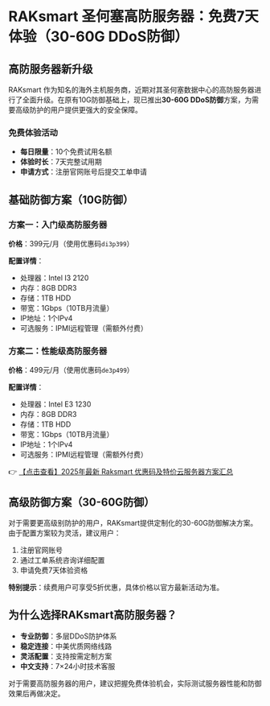 # RAKsmart 圣何塞高防服务器：免费7天体验（30-60G DDoS防御）

## 高防服务器新升级

RAKsmart 作为知名的海外主机服务商，近期对其圣何塞数据中心的高防服务器进行了全面升级。在原有10G防御基础上，现已推出**30-60G DDoS防御**方案，为需要高级防护的用户提供更强大的安全保障。

### 免费体验活动
- **每日限量**：10个免费试用名额
- **体验时长**：7天完整试用期
- **申请方式**：注册官网账号后提交工单申请

## 基础防御方案（10G防御）

### 方案一：入门级高防服务器
**价格**：399元/月（使用优惠码`di3p399`）

**配置详情**：
- 处理器：Intel I3 2120
- 内存：8GB DDR3
- 存储：1TB HDD
- 带宽：1Gbps（10TB月流量）
- IP地址：1个IPv4
- 可选服务：IPMI远程管理（需额外付费）

### 方案二：性能级高防服务器
**价格**：499元/月（使用优惠码`de3p499`）

**配置详情**：
- 处理器：Intel E3 1230
- 内存：8GB DDR3
- 存储：1TB HDD
- 带宽：1Gbps（10TB月流量）
- IP地址：1个IPv4
- 可选服务：IPMI远程管理（需额外付费）

👉 [【点击查看】2025年最新 Raksmart 优惠码及特价云服务器方案汇总](https://bit.ly/raksmart)

## 高级防御方案（30-60G防御）

对于需要更高级别防护的用户，RAKsmart提供定制化的30-60G防御解决方案。由于配置方案较为灵活，建议用户：

1. 注册官网账号
2. 通过工单系统咨询详细配置
3. 申请免费7天体验资格

**特别提示**：续费用户可享受5折优惠，具体价格以官方最新活动为准。

## 为什么选择RAKsmart高防服务器？

- **专业防御**：多层DDoS防护体系
- **稳定连接**：中美优质网络线路
- **灵活配置**：支持按需定制方案
- **中文支持**：7×24小时技术客服

对于需要高防服务器的用户，建议把握免费体验机会，实际测试服务器性能和防御效果后再做决定。